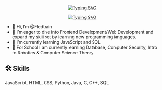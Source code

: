 <br>

<p align="center">
    <a href="https://github.com/charliemeyer2000"><img src="https://readme-typing-svg.demolab.com?font=Fira+Code&pause=1000&color=FG6347&center=true&size=50&vCenter=true&repeat=false&width=435&lines=Joey+Whitehead" alt="Typing SVG" /></a>
</p>
<p align="center">
    <a href="https://github.com/charliemeyer2000"><img src="https://readme-typing-svg.demolab.com?font=Fira+Code&pause=1000&color=FFDEAD&center=true&vCenter=true&width=435&lines=Aspiring+JavaScript+developer;" alt="Typing SVG" /></a>
</p>


- 👋 Hi, I’m @Fledtrain
- 👀 I’m eager to dive into Frontend Development/Web Development and expand my skill set by learning new programming languages.
- 🌱 I’m currently learning JavaScript and SQL.
- 🧠 For School I am currently learning Database, Computer Security, Intro to Robotics & Computer Science Theory

## 🛠 Skills
JavaScript, HTML, CSS, Python, Java, C, C++, SQL


<!---
Fledtrain/Fledtrain is a ✨ special ✨ repository because its `README.md` (this file) appears on your GitHub profile.
You can click the Preview link to take a look at your changes.
--->
